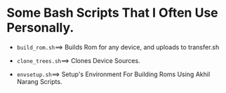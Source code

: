 # Some Bash Scripts That I Often Use Personally.

* `build_rom.sh`==> Builds Rom for any device, and uploads to transfer.sh

* `clone_trees.sh`==> Clones Device Sources.

* `envsetup.sh`==> Setup's Environment For Building Roms Using Akhil Narang Scripts.
